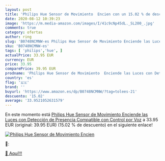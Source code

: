 ```yaml
---
layout: post
title: 'Philips Hue Sensor de Movimiento  Encien con un 15.02 % de descuento'
date: 2020-08-12 10:39:23
image: 'https://m.media-amazon.com/images/I/41c9cNp45dL._SL200_.jpg'
comments: true
category: ofertas
author: ring
slug: 'B0748NCMNW-es Philips Hue Sensor de Movimiento Enciende las Luces con...'
sku: 'B0748NCMNW-es'
tags: [ 'philips','hue', ]
actualPrice: 33.95 EUR
currency: EUR
price: 33.95
comparePrice: 39.95 EUR
prodname: 'Philips Hue Sensor de Movimiento  Enciende las Luces con Detección de Presencia  Compatible con Control por Voz'
country: 'es'
flag: '🇪🇸'
brand: ''
buyurl: 'https://www.amazon.es/dp/B0748NCMNW/?tag=tolees-21'
descuento: '15.02'
average: '33.9521052631579'
---
```


En este momento está [Philips Hue Sensor de Movimiento  Enciende las Luces con Detección de Presencia  Compatible con Control por Voz](https://www.amazon.es/dp/B0748NCMNW/?tag=tolees-21) a 33.95 EUR (original: 39.95 EUR) (15.02 %  de descuento) en el siguiente enlace!

[![Philips Hue Sensor de Movimiento  Encien](https://m.media-amazon.com/images/I/41c9cNp45dL._SL200_.jpg)](https://www.amazon.es/dp/B0748NCMNW/?tag=tolees-21)

🔎:


[🛒 Aquí!!!](https://www.amazon.es/dp/B0748NCMNW/?tag=tolees-21)
